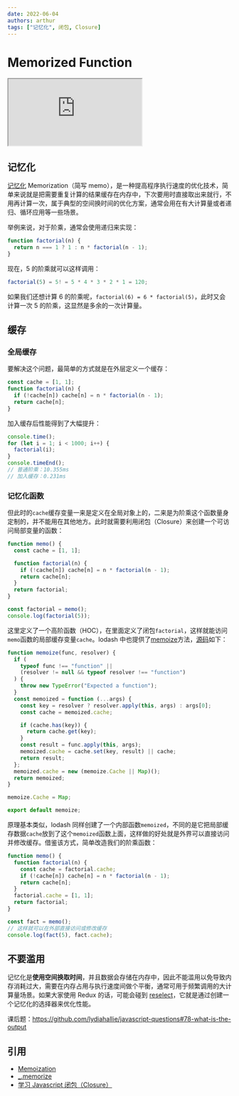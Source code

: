```yaml
---
date: 2022-06-04
authors: arthur
tags: ["记忆化", 闭包, Closure]
---
```


# Memorized Function

<iframe
  src="https://codesandbox.io/embed/memorized-function-vybjf8?expanddevtools=1&fontsize=14&hidenavigation=1&module=%2Fsrc%2Ffactorial.js&theme=dark&view=editor"
  style={{width: "100%", height: "325px", border: 0, borderRadius: "4px", overflow: "hidden" }}
  title="memorized-function"
  allow="accelerometer; ambient-light-sensor; camera; encrypted-media; geolocation; gyroscope; hid; microphone; midi; payment; usb; vr; xr-spatial-tracking"
  sandbox="allow-forms allow-modals allow-popups allow-presentation allow-same-origin allow-scripts"
></iframe>

## 记忆化

[记忆化](https://en.wikipedia.org/wiki/Memoization) Memorization（简写 memo），是一种提高程序执行速度的优化技术，简单来说就是把需要重复计算的结果缓存在内存中，下次要用时直接取出来就行，不用再计算一次，属于典型的空间换时间的优化方案，通常会用在有大计算量或者递归、循环应用等一些场景。

<!--truncate-->

举例来说，对于阶乘，通常会使用递归来实现：

```js
function factorial(n) {
  return n === 1 ? 1 : n * factorial(n - 1);
}
```

现在，5 的阶乘就可以这样调用：

```js
factorial(5) = 5! = 5 * 4 * 3 * 2 * 1 = 120;
```

如果我们还想计算 6 的阶乘呢，`factorial(6) = 6 * factorial(5)`，此时又会计算一次 5 的阶乘，这显然是多余的一次计算量。

## 缓存

### 全局缓存

要解决这个问题，最简单的方式就是在外层定义一个缓存：

```js
const cache = [1, 1];
function factorial(n) {
  if (!cache[n]) cache[n] = n * factorial(n - 1);
  return cache[n];
}
```

加入缓存后性能得到了大幅提升：

```js
console.time();
for (let i = 1; i < 1000; i++) {
  factorial(i);
}
console.timeEnd();
// 普通阶乘：10.355ms
// 加入缓存：0.231ms
```

### 记忆化函数

但此时的`cache`缓存变量一来是定义在全局对象上的，二来是为阶乘这个函数量身定制的，并不能用在其他地方。此时就需要利用闭包（Closure）来创建一个可访问局部变量的函数：

```js
function memo() {
  const cache = [1, 1];

  function factorial(n) {
    if (!cache[n]) cache[n] = n * factorial(n - 1);
    return cache[n];
  }
  return factorial;
}

const factorial = memo();
console.log(factorial(5));
```

这里定义了一个高阶函数（HOC），在里面定义了闭包`factorial`，这样就能访问`memo`函数的局部缓存变量`cache`。lodash 中也提供了[memoize](https://www.lodashjs.com/docs/lodash.memoize)方法，[源码](https://github.com/lodash/lodash/blob/master/memoize.js)如下：

```js
function memoize(func, resolver) {
  if (
    typeof func !== "function" ||
    (resolver != null && typeof resolver !== "function")
  ) {
    throw new TypeError("Expected a function");
  }
  const memoized = function (...args) {
    const key = resolver ? resolver.apply(this, args) : args[0];
    const cache = memoized.cache;

    if (cache.has(key)) {
      return cache.get(key);
    }
    const result = func.apply(this, args);
    memoized.cache = cache.set(key, result) || cache;
    return result;
  };
  memoized.cache = new (memoize.Cache || Map)();
  return memoized;
}

memoize.Cache = Map;

export default memoize;
```

原理基本类似，lodash 同样创建了一个内部函数`memoized`，不同的是它把局部缓存数据`cache`放到了这个`memoized`函数上面，这样做的好处就是外界可以直接访问并修改缓存。借鉴该方式，简单改造我们的阶乘函数：

```js
function memo() {
  function factorial(n) {
    const cache = factorial.cache;
    if (!cache[n]) cache[n] = n * factorial(n - 1);
    return cache[n];
  }
  factorial.cache = [1, 1];
  return factorial;
}

const fact = memo();
// 这样就可以在外部直接访问或修改缓存
console.log(fact(5), fact.cache);
```

## 不要滥用

记忆化是**使用空间换取时间**，并且数据会存储在内存中，因此不能滥用以免导致内存消耗过大，需要在内存占用与执行速度间做个平衡，通常可用于频繁调用的大计算量场景。如果大家使用 Redux 的话，可能会碰到 [reselect](https://github.com/reduxjs/reselect)，它就是通过创建一个记忆化的选择器来优化性能。

课后题：https://github.com/lydiahallie/javascript-questions#78-what-is-the-output

## 引用

- [Memoization](https://en.wikipedia.org/wiki/Memoization)
- [\_.memorize](https://www.lodashjs.com/docs/lodash.memoize)
- [学习 Javascript 闭包（Closure）](https://www.ruanyifeng.com/blog/2009/08/learning_javascript_closures.html)
